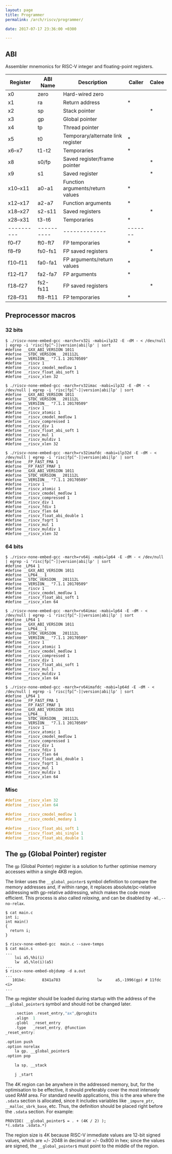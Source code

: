 ```yaml
---
layout: page
title: Programmer
permalink: /arch/riscv/programmer/

date: 2017-07-17 23:36:00 +0300

---
```


## ABI

Assembler mnemonics for RISC-V integer and floating-point registers.

| Register | ABI Name | Description | Caller | Calee |
|----------|----------|-------------|--------|-------|
| x0 | zero | Hard-wired zero |  |  |
| x1 | ra | Return address | * |  |
| x2 | sp | Stack pointer |  | * |
| x3 | gp | Global pointer |  |  |
| x4 | tp | Thread pointer |  |  |
| x5  | t0 | Temporary/alternate link register | * |  |
| x6–x7 | t1-t2 | Temporaries | * |  |
| x8 | s0/fp | Saved register/frame pointer |  | * |
| x9 | s1 | Saved register |  | * |
| x10–x11 | a0-a1 | Function arguments/return values | * |  |
| x12–x17 | a2-a7 | Function arguments | * |  |
| x18–x27 | s2-s11 | Saved registers |  | * |
| x28–x31 | t3-t6 | Temporaries | * |  |
|----------|----------|-------------|-------|
| f0–f7 | ft0-ft7 | FP temporaries | * |  |
| f8–f9 | fs0-fs1 | FP saved registers |  | * |
| f10–f11 | fa0-fa1 | FP arguments/return values | * |  |
| f12–f17 | fa2-fa7 | FP arguments | * |  |
| f18–f27 | fs2-fs11 | FP saved registers |  | * |
| f28–f31 | ft8-ft11 | FP temporaries | * |  |


## Preprocessor macros

### 32 bits

```console
$ ./riscv-none-embed-gcc -march=rv32i -mabi=ilp32 -E -dM - < /dev/null | egrep -i 'risc|fp[^-]|version|abi|lp' | sort
#define __GXX_ABI_VERSION 1011
#define __STDC_VERSION__ 201112L
#define __VERSION__ "7.1.1 20170509"
#define __riscv 1
#define __riscv_cmodel_medlow 1
#define __riscv_float_abi_soft 1
#define __riscv_xlen 32

$ ./riscv-none-embed-gcc -march=rv32imac -mabi=ilp32 -E -dM - < /dev/null | egrep -i 'risc|fp[^-]|version|abi|lp' | sort
#define __GXX_ABI_VERSION 1011
#define __STDC_VERSION__ 201112L
#define __VERSION__ "7.1.1 20170509"
#define __riscv 1
#define __riscv_atomic 1
#define __riscv_cmodel_medlow 1
#define __riscv_compressed 1
#define __riscv_div 1
#define __riscv_float_abi_soft 1
#define __riscv_mul 1
#define __riscv_muldiv 1
#define __riscv_xlen 32

$ ./riscv-none-embed-gcc -march=rv32imafdc -mabi=ilp32d -E -dM - < /dev/null | egrep -i 'risc|fp[^-]|version|abi|lp' | sort
#define __FP_FAST_FMA 1
#define __FP_FAST_FMAF 1
#define __GXX_ABI_VERSION 1011
#define __STDC_VERSION__ 201112L
#define __VERSION__ "7.1.1 20170509"
#define __riscv 1
#define __riscv_atomic 1
#define __riscv_cmodel_medlow 1
#define __riscv_compressed 1
#define __riscv_div 1
#define __riscv_fdiv 1
#define __riscv_flen 64
#define __riscv_float_abi_double 1
#define __riscv_fsqrt 1
#define __riscv_mul 1
#define __riscv_muldiv 1
#define __riscv_xlen 32
```

### 64 bits

```console
$ ./riscv-none-embed-gcc -march=rv64i -mabi=lp64 -E -dM - < /dev/null | egrep -i 'risc|fp[^-]|version|abi|lp' | sort
#define _LP64 1
#define __GXX_ABI_VERSION 1011
#define __LP64__ 1
#define __STDC_VERSION__ 201112L
#define __VERSION__ "7.1.1 20170509"
#define __riscv 1
#define __riscv_cmodel_medlow 1
#define __riscv_float_abi_soft 1
#define __riscv_xlen 64

$ ./riscv-none-embed-gcc -march=rv64imac -mabi=lp64 -E -dM - < /dev/null | egrep -i 'risc|fp[^-]|version|abi|lp' | sort
#define _LP64 1
#define __GXX_ABI_VERSION 1011
#define __LP64__ 1
#define __STDC_VERSION__ 201112L
#define __VERSION__ "7.1.1 20170509"
#define __riscv 1
#define __riscv_atomic 1
#define __riscv_cmodel_medlow 1
#define __riscv_compressed 1
#define __riscv_div 1
#define __riscv_float_abi_soft 1
#define __riscv_mul 1
#define __riscv_muldiv 1
#define __riscv_xlen 64

$ ./riscv-none-embed-gcc -march=rv64imafdc -mabi=lp64d -E -dM - < /dev/null | egrep -i 'risc|fp[^-]|version|abi|lp' | sort
#define _LP64 1
#define __FP_FAST_FMA 1
#define __FP_FAST_FMAF 1
#define __GXX_ABI_VERSION 1011
#define __LP64__ 1
#define __STDC_VERSION__ 201112L
#define __VERSION__ "7.1.1 20170509"
#define __riscv 1
#define __riscv_atomic 1
#define __riscv_cmodel_medlow 1
#define __riscv_compressed 1
#define __riscv_div 1
#define __riscv_fdiv 1
#define __riscv_flen 64
#define __riscv_float_abi_double 1
#define __riscv_fsqrt 1
#define __riscv_mul 1
#define __riscv_muldiv 1
#define __riscv_xlen 64
```

### Misc

```c
#define __riscv_xlen 32
#define __riscv_xlen 64
```

```c
#define __riscv_cmodel_medlow 1
#define __riscv_cmodel_medany 1
```

```c
#define __riscv_float_abi_soft 1
#define __riscv_float_abi_single 1
#define __riscv_float_abi_double 1
```

## The `gp` (Global Pointer) register

The `gp` (Global Pointer) register is a solution to further optimise memory accesses within a single 4KB region. 

The linker uses the `__global_pointer$` symbol definition to compare the memory addresses and, if within range, it replaces absolute/pc-relative addressing with gp-relative addressing, which makes the code more efficient. This process is also called _relaxing_, and can be disabled by `-Wl,--no-relax`.

```console
$ cat main.c 
int i;
int main()
{
  return i;
}

$ riscv-none-embed-gcc  main.c --save-temps
$ cat main.s
...
	lui	a5,%hi(i)
	lw	a5,%lo(i)(a5)
...
$ riscv-none-embed-objdump -d a.out
...
   101b4:       8341a783                lw      a5,-1996(gp) # 11fdc <i>
...
```

The `gp` register should be loaded during startup with the address of the `__global_pointer$` symbol and should not be changed later. 

```c
	.section .reset_entry,"ax",@progbits
	.align	1
	.globl	_reset_entry
	.type	_reset_entry, @function
_reset_entry:

.option push
.option norelax
	la gp, __global_pointer$
.option pop

	la sp, __stack

	j _start
```

The 4K region can be anywhere in the addressed memory, but, for the optimisation to be effective, it should preferably cover the most intensely used RAM area. For standard newlib applications, this is the area where the `.sdata` section is allocated, since it includes variables like `_impure_ptr`, `__malloc_sbrk_base`, etc. Thus, the definition should be placed right before the `.sdata` section. For example:

```
PROVIDE( __global_pointer$ = . + (4K / 2) );
*(.sdata .sdata.*)
```

The region size is 4K because RISC-V immediate values are 12-bit signed values, which are +/- 2048 in decimal or +/- 0x800 in hex; since the values are signed, the `__global_pointer$` must point to the middle of the region.
